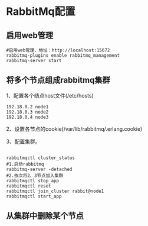 # RabbitMq配置

## 启用web管理
```shell script
#启用web管理，地址：http://localhost:15672
rabbitmq-plugins enable rabbitmq_management
rabbitmq-server start
```
## 将多个节点组成rabbitmq集群

1、配置各个结点host文件(/etc/hosts)

```shell script
192.18.0.2 node1
192.18.0.3 node2
192.18.0.4 node3
```

2、设置各节点的cookie(/var/lib/rabbitmq/.erlang.cookie)

3、配置集群。

```shell

rabbitmqctl cluster_status
#1.启动rabbitmq
rabbitmq-server -detached
#2.依次将2、3节点加入集群
rabbitmqctl stop_app
rabbitmqctl reset
rabbitmqctl join_cluster rabbit@node1
rabbitmqctl start_app

```

## 从集群中删除某个节点
